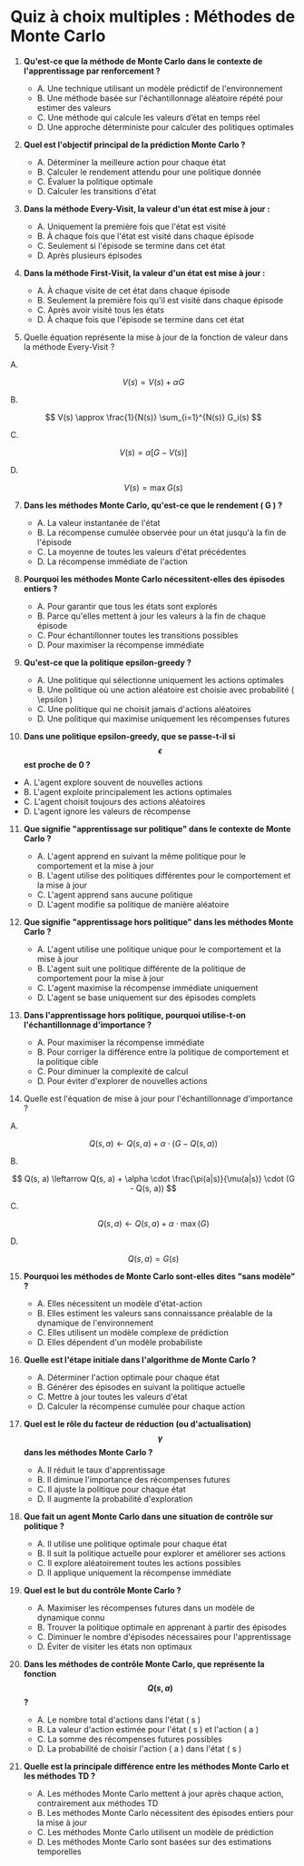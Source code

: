 # **Quiz à choix multiples : Méthodes de Monte Carlo**

1. **Qu'est-ce que la méthode de Monte Carlo dans le contexte de l'apprentissage par renforcement ?**
   - A. Une technique utilisant un modèle prédictif de l'environnement
   - B. Une méthode basée sur l'échantillonnage aléatoire répété pour estimer des valeurs
   - C. Une méthode qui calcule les valeurs d’état en temps réel
   - D. Une approche déterministe pour calculer des politiques optimales

2. **Quel est l'objectif principal de la prédiction Monte Carlo ?**
   - A. Déterminer la meilleure action pour chaque état
   - B. Calculer le rendement attendu pour une politique donnée
   - C. Évaluer la politique optimale
   - D. Calculer les transitions d'état

3. **Dans la méthode Every-Visit, la valeur d'un état est mise à jour :**
   - A. Uniquement la première fois que l'état est visité
   - B. À chaque fois que l'état est visité dans chaque épisode
   - C. Seulement si l'épisode se termine dans cet état
   - D. Après plusieurs épisodes

4. **Dans la méthode First-Visit, la valeur d'un état est mise à jour :**
   - A. À chaque visite de cet état dans chaque épisode
   - B. Seulement la première fois qu'il est visité dans chaque épisode
   - C. Après avoir visité tous les états
   - D. À chaque fois que l'épisode se termine dans cet état

5. Quelle équation représente la mise à jour de la fonction de valeur dans la méthode Every-Visit ?

A. 

$$ V(s) = V(s) + \alpha G $$

B.

$$ V(s) \approx \frac{1}{N(s)} \sum_{i=1}^{N(s)} G_i(s) $$

C.

$$ V(s) = \alpha [G - V(s)] $$

D.

$$ V(s) = \max G(s) $$

7. **Dans les méthodes Monte Carlo, qu'est-ce que le rendement \( G \) ?**
   - A. La valeur instantanée de l'état
   - B. La récompense cumulée observée pour un état jusqu'à la fin de l'épisode
   - C. La moyenne de toutes les valeurs d'état précédentes
   - D. La récompense immédiate de l'action

8. **Pourquoi les méthodes Monte Carlo nécessitent-elles des épisodes entiers ?**
   - A. Pour garantir que tous les états sont explorés
   - B. Parce qu'elles mettent à jour les valeurs à la fin de chaque épisode
   - C. Pour échantillonner toutes les transitions possibles
   - D. Pour maximiser la récompense immédiate

9. **Qu'est-ce que la politique epsilon-greedy ?**
   - A. Une politique qui sélectionne uniquement les actions optimales
   - B. Une politique où une action aléatoire est choisie avec probabilité \( \epsilon \)
   - C. Une politique qui ne choisit jamais d'actions aléatoires
   - D. Une politique qui maximise uniquement les récompenses futures

10. **Dans une politique epsilon-greedy, que se passe-t-il si $$\epsilon$$ est proche de 0 ?**
   - A. L'agent explore souvent de nouvelles actions
   - B. L'agent exploite principalement les actions optimales
   - C. L'agent choisit toujours des actions aléatoires
   - D. L'agent ignore les valeurs de récompense

11. **Que signifie "apprentissage sur politique" dans le contexte de Monte Carlo ?**
    - A. L'agent apprend en suivant la même politique pour le comportement et la mise à jour
    - B. L'agent utilise des politiques différentes pour le comportement et la mise à jour
    - C. L'agent apprend sans aucune politique
    - D. L'agent modifie sa politique de manière aléatoire

12. **Que signifie "apprentissage hors politique" dans les méthodes Monte Carlo ?**
    - A. L'agent utilise une politique unique pour le comportement et la mise à jour
    - B. L'agent suit une politique différente de la politique de comportement pour la mise à jour
    - C. L'agent maximise la récompense immédiate uniquement
    - D. L'agent se base uniquement sur des épisodes complets

13. **Dans l'apprentissage hors politique, pourquoi utilise-t-on l'échantillonnage d'importance ?**
    - A. Pour maximiser la récompense immédiate
    - B. Pour corriger la différence entre la politique de comportement et la politique cible
    - C. Pour diminuer la complexité de calcul
    - D. Pour éviter d'explorer de nouvelles actions

14. Quelle est l'équation de mise à jour pour l'échantillonnage d'importance ?

A. 

$$ Q(s, a) \leftarrow Q(s, a) + \alpha \cdot (G - Q(s, a)) $$

B. 

$$ Q(s, a) \leftarrow Q(s, a) + \alpha \cdot \frac{\pi(a|s)}{\mu(a|s)} \cdot (G - Q(s, a)) $$

C. 

$$ Q(s, a) \leftarrow Q(s, a) + \alpha \cdot \max(G) $$

D.

$$ Q(s, a) = G(s) $$

15. **Pourquoi les méthodes de Monte Carlo sont-elles dites "sans modèle" ?**
    - A. Elles nécessitent un modèle d'état-action
    - B. Elles estiment les valeurs sans connaissance préalable de la dynamique de l'environnement
    - C. Elles utilisent un modèle complexe de prédiction
    - D. Elles dépendent d'un modèle probabiliste

16. **Quelle est l'étape initiale dans l'algorithme de Monte Carlo ?**
    - A. Déterminer l'action optimale pour chaque état
    - B. Générer des épisodes en suivant la politique actuelle
    - C. Mettre à jour toutes les valeurs d'état
    - D. Calculer la récompense cumulée pour chaque action

17. **Quel est le rôle du facteur de réduction (ou d'actualisation) $$\gamma$$ dans les méthodes Monte Carlo ?**
    - A. Il réduit le taux d'apprentissage
    - B. Il diminue l'importance des récompenses futures
    - C. Il ajuste la politique pour chaque état
    - D. Il augmente la probabilité d'exploration

18. **Que fait un agent Monte Carlo dans une situation de contrôle sur politique ?**
    - A. Il utilise une politique optimale pour chaque état
    - B. Il suit la politique actuelle pour explorer et améliorer ses actions
    - C. Il explore aléatoirement toutes les actions possibles
    - D. Il applique uniquement la récompense immédiate

19. **Quel est le but du contrôle Monte Carlo ?**
    - A. Maximiser les récompenses futures dans un modèle de dynamique connu
    - B. Trouver la politique optimale en apprenant à partir des épisodes
    - C. Diminuer le nombre d'épisodes nécessaires pour l'apprentissage
    - D. Éviter de visiter les états non optimaux

20. **Dans les méthodes de contrôle Monte Carlo, que représente la fonction $$Q(s, a)$$ ?**
    - A. Le nombre total d'actions dans l'état \( s \)
    - B. La valeur d'action estimée pour l'état \( s \) et l'action \( a \)
    - C. La somme des récompenses futures possibles
    - D. La probabilité de choisir l'action \( a \) dans l'état \( s \)

21. **Quelle est la principale différence entre les méthodes Monte Carlo et les méthodes TD ?**
    - A. Les méthodes Monte Carlo mettent à jour après chaque action, contrairement aux méthodes TD
    - B. Les méthodes Monte Carlo nécessitent des épisodes entiers pour la mise à jour
    - C. Les méthodes Monte Carlo utilisent un modèle de prédiction
    - D. Les méthodes Monte Carlo sont basées sur des estimations temporelles

